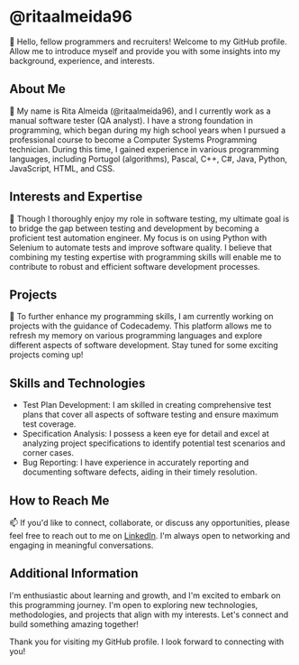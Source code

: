# @ritaalmeida96

👋 Hello, fellow programmers and recruiters! Welcome to my GitHub profile. Allow me to introduce myself and provide you with some insights into my background, experience, and interests.

 ## About Me

🌱 My name is Rita Almeida (@ritaalmeida96), and I currently work as a manual software tester (QA analyst). I have a strong foundation in programming, which began during my high school years when I pursued a professional course to become a Computer Systems Programming technician. 
During this time, I gained experience in various programming languages, including Portugol (algorithms), Pascal, C++, C#, Java, Python, JavaScript, HTML, and CSS.

## Interests and Expertise

👀  Though I thoroughly enjoy my role in software testing, my ultimate goal is to bridge the gap between testing and development by becoming a proficient test automation engineer. 
My focus is on using Python with Selenium to automate tests and improve software quality. I believe that combining my testing expertise with programming skills will enable me to contribute to robust and efficient software development processes.

 ## Projects

💞️ To further enhance my programming skills, I am currently working on projects with the guidance of Codecademy. This platform allows me to refresh my memory on various programming languages and explore different aspects of software development. 
Stay tuned for some exciting projects coming up!

## Skills and Technologies

- Test Plan Development: I am skilled in creating comprehensive test plans that cover all aspects of software testing and ensure maximum test coverage.
- Specification Analysis: I possess a keen eye for detail and excel at analyzing project specifications to identify potential test scenarios and corner cases.
- Bug Reporting: I have experience in accurately reporting and documenting software defects, aiding in their timely resolution.

## How to Reach Me

📫 If you'd like to connect, collaborate, or discuss any opportunities, please feel free to reach out to me on [LinkedIn](https://www.linkedin.com/in/ritaalmeida96/). I'm always open to networking and engaging in meaningful conversations.

## Additional Information

I'm enthusiastic about learning and growth, and I'm excited to embark on this programming journey. I'm open to exploring new technologies, methodologies, and projects that align with my interests. Let's connect and build something amazing together!

Thank you for visiting my GitHub profile. I look forward to connecting with you!

<!---
ritaalmeida96/ritaalmeida96 is a ✨ special ✨ repository because its `README.md` (this file) appears on your GitHub profile.
You can click the Preview link to take a look at your changes.
--->
